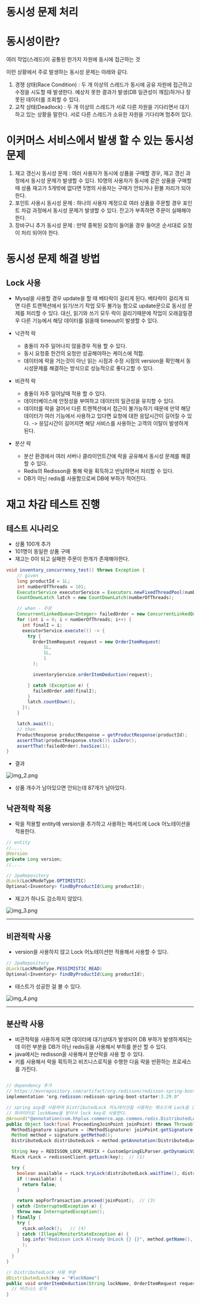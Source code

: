 # 동시성 문제 처리

# 동시성이란?

여러 작업(스레드)이 공통된 한가지 자원에 동시에 접근하는 것

이런 상황에서 주로 발생하는 동시성 문제는 아래와 같다.

1. 경쟁 상태(Race Condition) : 두 개 이상의 스레드가 동시에 공유 자원에 접근하고 수정을 시도할 때 발생한다. 예상치 못한 결과가 발생(DB 일관성이 깨짐)하거나 잘못된 데이터를 조회할 수 있다.
2. 교착 상태(Deadlock) : 두 개 이상의 스레드가 서로 다른 자원을 기다리면서 대기하고 있는 상황을 말한다. 서로 다른 스레드가 소유한 자원을 기다리며 멈추어 있다.

# 이커머스 서비스에서 발생 할 수 있는 동시성 문제

1. 재고 갱신시 동시성 문제 : 여러 사용자가 동시에 상품을 구매할 경우, 재고 갱신 과정에서 동시성 문제가 발생할 수 있다. 10명의 사용자가 동시에 같은 상품을 구매할때 상품 재고가 5개밖에 없다면 5명의 사용자는 구매가 안되거나 환불 처리가 되야한다.
2. 포인트 사용시 동시성 문제 : 하나의 사용자 계정으로 여러 상품을 주문할 경우 포인트 차감 과정에서 동시성 문제가 발생할 수 있다. 잔고가 부족하면 주문이 실패해야한다.
3. 장바구니 추가 동시성 문제 : 만약 중복된 요청이 들어올 경우 들어온 순서대로 요청이 처리 되어야 한다.

# 동시성 문제 해결 방법

## Lock 사용
- Mysql을 사용할 경우 update을 할 때 베타락이 걸리게 된다. 베타락이 걸리게 되면 다른 트랜젝션에서 읽기/쓰기 작업 모두 불가능 함으로 update문으로 동시성 문제를 처리할 수 있다. 대신, 읽기와 쓰기 모두 락이 걸리기때문에 작업이 오래걸릴경우 다른 기능에서 해당 데이터를 읽을때 timeout이 발생할 수 있다.

- 낙관적 락
    - 충돌이 자주 일어나지 않을경우 적용 할 수 있다.
    - 동시 요청중 한건의 요청만 성공해야하는 케이스에 적합.
    - 데이터에 락을 거는것이 아닌 읽는 시점과 수정 시점의 version을 확인해서 동시성문제를 해결하는 방식으로 성능적으로 좋다고할 수 있다.
- 비관적 락
    - 충돌이 자주 일어날때 적용 할 수 있다.
    - 데이터베이스에 안정성을 부여하고 데이터의 일관성을 유지할 수 있다.
    - 데이터를 락을 걸어서 다른 트랜젝션에서 접근이 불가능하기 때문에 만약 해당 데이터가 여러 기능에서 사용하고 있다면 요청에 대한 응답시간이 길어질 수 있다. -> 응답시간이 길어지면 해당 서비스를 사용하는 고객의 이탈이 발생하게 된다.
- 분산 락
    - 분산 환경에서 여러 서버나 클라이언트간에 락을 공유해서 동시성 문제를 해결 할 수 있다.
    - Redis의 Redisson을 통해 락을 획득하고 반납하면서 처리할 수 있다.
    - DB가 아닌 redis를 사용함으로써 DB에 부하가 적어진다.


# 재고 차감 테스트 진행

## 테스트 시나리오

- 상품 100개 추가
- 101명이 동일한 상품 구매
- 재고는 0이 되고 실패한 주문이 한개가 존재해야한다.

```java
void inventory_concurrency_test() throws Exception {
    // given
    long productId = 1L;
    int numberOfThreads = 101;
    ExecutorService executorService = Executors.newFixedThreadPool(numberOfThreads);
    CountDownLatch latch = new CountDownLatch(numberOfThreads);

    // when - 주문
    ConcurrentLinkedQueue<Integer> failedOrder = new ConcurrentLinkedQueue<>();
    for (int i = 0; i < numberOfThreads; i++) {
      int finalI = i;
      executorService.execute(() -> {
        try {
          OrderItemRequest request = new OrderItemRequest(
              1L,
              1L,
              1
          );

          inventoryService.orderItemDeduction(request);

        } catch (Exception e) {
          failedOrder.add(finalI);
        }
        latch.countDown();
      });
    }

    latch.await();
    // then
    ProductResponse productResponse = getProductResponse(productId);
    assertThat(productResponse.stock()).isZero();
    assertThat(failedOrder).hasSize(1);
}
```

- 결과

![img_2.png](./images/img_2.png)

- 상품 개수가 남아있으면 안되는데 87개가 남아있다.


## 낙관적락 적용

- 락을 적용할 entity에 version을 추가하고 사용하는 메서드에 Lock 어노테이션을 적용한다.

```java
// entity
//....
@Version
private Long version;
//....

// JpaRepository
@Lock(LockModeType.OPTIMISTIC)
Optional<Inventory> findByProductId(Long productId);

```

- 재고가 하나도 감소하지 않았다.

![img_3.png](./images/img_3.png)

---

## 비관적락 사용

- version을 사용하지 않고 Lock 어노테이션만 적용해서 사용할 수 있다.

```java
// JpaRepository
@Lock(LockModeType.PESSIMISTIC_READ)
Optional<Inventory> findByProductId(Long productId);
```

- 테스트가 성공한 걸 볼 수 있다.

![img_4.png](./images/img_4.png)

---
## 분산락 사용

- 비관적락을 사용하게 되면 데이터에 대기상태가 발생되어 DB 부하가 발생하게되는데 이런 부분을 DB가 아닌 redis등을 사용해서 부하를 분산 할 수 있다.
- java에서는 redisson을 사용해서 분산락을 사용 할 수 있다.
- 키를 사용해서 락을 획득하고 비즈니스로직을 수행한 다음 락을 반환하는 프로세스를 가진다.

```java

// dependency 추가
// https://mvnrepository.com/artifact/org.redisson/redisson-spring-boot-starter
implementation 'org.redisson:redisson-spring-boot-starter:3.29.0'

// spring aop를 사용하여 DistributedLock 어노테이션을 사용하는 메소드에 Lock을 건다.
// 파라미터로 lockName을 받아서 lock key로 사용한다.
@Around("@annotation(com.hhplus.commerce.app.common.redis.DistributedLock)")
public Object lock(final ProceedingJoinPoint joinPoint) throws Throwable {
  MethodSignature signature = (MethodSignature) joinPoint.getSignature();
  Method method = signature.getMethod();
  DistributedLock distributedLock = method.getAnnotation(DistributedLock.class);

  String key = REDISSON_LOCK_PREFIX + CustomSpringELParser.getDynamicValue(signature.getParameterNames(), joinPoint.getArgs(), distributedLock.key());
  RLock rLock = redissonClient.getLock(key);  // (1)

  try {
    boolean available = rLock.tryLock(distributedLock.waitTime(), distributedLock.leaseTime(), distributedLock.timeUnit());  // (2)
    if (!available) {
      return false;
    }

    return aopForTransaction.proceed(joinPoint);  // (3)
  } catch (InterruptedException e) {
    throw new InterruptedException();
  } finally {
    try {
      rLock.unlock();   // (4)
    } catch (IllegalMonitorStateException e) {
      log.info("Redisson Lock Already UnLock {} {}", method.getName(), key
      );
    }
  }
}

// DistributedLock 사용 부분
@DistributedLock(key = "#lockName")
public void orderItemDeduction(String lockName, OrderItemRequest request) {
  // 비즈니스 로직
}

```

